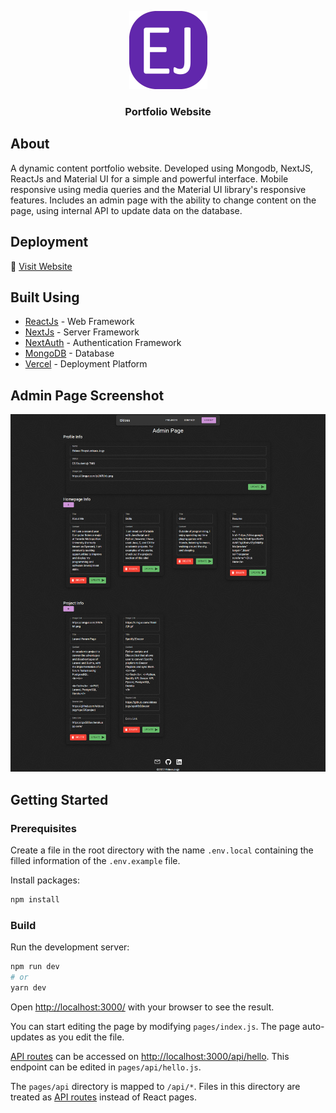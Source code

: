 <p align="center">
  <a href="" rel="noopener">
<img width=125 src="./img/logo.png" alt="Project logo"></a>
</p>

<h3 align="center">Portfolio Website</h3>
 
## About 

A dynamic content portfolio website. Developed using Mongodb, NextJS, ReactJs and Material UI for a simple and powerful interface. Mobile responsive using media queries and the Material UI library's responsive features. Includes an admin page with the ability to change content on the page, using internal API to update data on the database.

##  Deployment
🔗 [Visit Website](https://eldossjogy.vercel.app/)


##  Built Using 

- [ReactJs](https://reactjs.org/) - Web Framework
- [NextJs](https://nextjs.org/) - Server Framework
- [NextAuth](https://next-auth.js.org/) - Authentication Framework
- [MongoDB](https://www.mongodb.com/) - Database
- [Vercel](https://vercel.com/) - Deployment Platform

##  Admin Page Screenshot 
<img width=ful src="./img/admin_page.png" alt="Admin Page"></a>

## Getting Started

### Prerequisites
Create a file in the root directory with the name `.env.local` containing the filled information of the `.env.example` file.
 
Install packages:
```bash
npm install
```

### Build

Run the development server:
```bash
npm run dev
# or
yarn dev
```

Open [http://localhost:3000/](http://localhost:3000/) with your browser to see the result.

You can start editing the page by modifying `pages/index.js`. The page auto-updates as you edit the file.

[API routes](https://nextjs.org/docs/api-routes/introduction) can be accessed on [http://localhost:3000/api/hello](http://localhost:3000/hello). This endpoint can be edited in `pages/api/hello.js`.

The `pages/api` directory is mapped to `/api/*`. Files in this directory are treated as [API routes](https://nextjs.org/docs/api-routes/introduction) instead of React pages.
 
